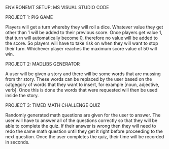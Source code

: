 ENVIRONEMT SETUP: MS VISUAL STUDIO CODE

PROJECT 1: PIG GAME

Players will get a turn whereby they will roll a dice. Whatever value they get other than 1 will be added to their previous score. Once players get value 1, that turn will automatically become 0, therefore no value will be added to the score. So players will have to take risk on when they will want to stop their turn. Whichever player reaches the maximum score value of 50 will win.

PROJECT 2: MADLIBS GENERATOR

A user will be given a story and there will be some words that are mussing from thr story. These words can be replaced by the user based on the catgegory of words that they want to insert, for example [noun, adjective, verb]. Once this is done the words that were requested will then be used inside the story. 

PROJECT 3: TIMED MATH CHALLENGE QUIZ

Randomly generated math questions are given for the user to answer. The user will have to answer all of the questions correctly so that they will be able to complete the quiz. If their answer is wrong then they will need to redo the same math question until they get it right before proceeding to the next question. Once the user completes the quiz, their time will be recorded in seconds.
